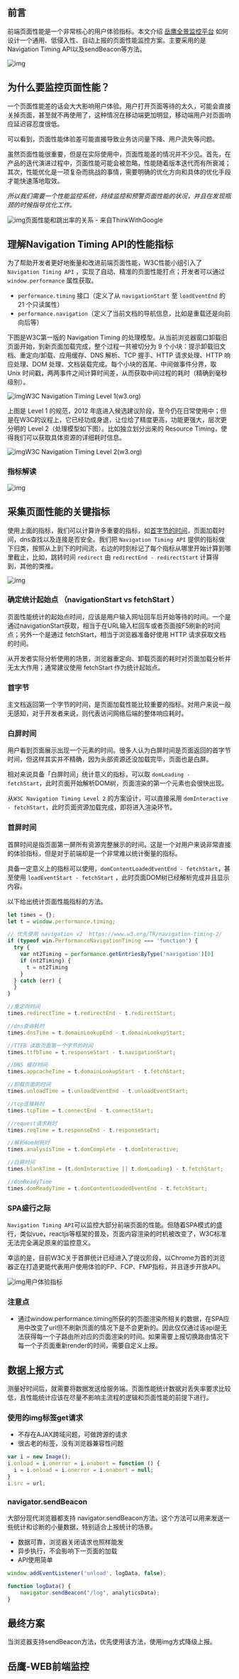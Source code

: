 ## 前言



前端页面性能是一个非常核心的用户体验指标。本文介绍 [岳鹰全景监控平台](https://link.zhihu.com/?target=https%3A//yueying.effirst.com/) 如何设计一个通用、低侵入性、自动上报的页面性能监控方案。主要采用的是Navigation Timing API以及sendBeacon等方法。

![img](https://raw.githubusercontent.com/jiangbo0216/wiki/pic-bed/v2-670dad53f7a482591988259f0bcf6d68_720w.jpg)

## 为什么要监控页面性能？


一个页面性能差的话会大大影响用户体验。用户打开页面等待的太久，可能会直接关掉页面，甚至就不再使用了，这种情况在移动端更加明显，移动端用户对页面响应延迟容忍度很低。

可以看到，页面性能体验差可能直接导致业务访问量下降、用户流失等问题。

虽然页面性能很重要，但是在实际使用中，页面性能差的情况并不少见。首先，在产品的迭代演进过程中，页面性能可能会被忽略，性能随着版本迭代而有所衰减；其次，性能优化是一项复杂而挑战的事情，需要明确的优化方向和具体的优化手段才能快速落地取效。

*所以我们需要一个性能监控系统，持续监控和预警页面性能的状况，并且在发现瓶颈的时候指导优化工作。*



![img](https://raw.githubusercontent.com/jiangbo0216/wiki/pic-bed/v2-4b6372645d43bc2147239aa48d7266cf_720w.jpg)页面性能和跳出率的关系 - 来自ThinkWithGoogle



## 理解Navigation Timing API的性能指标



为了帮助开发者更好地衡量和改进前端页面性能，W3C性能小组引入了 `Navigation Timing API` ，实现了自动、精准的页面性能打点；开发者可以通过 `window.performance` 属性获取。

- `performance.timing` 接口（定义了从 `navigationStart` 至 `loadEventEnd` 的 21 个只读属性）
- `performance.navigation`（定义了当前文档的导航信息，比如是重载还是向前向后等）

下图是W3C第一版的 Navigation Timing 的处理模型。从当前浏览器窗口卸载旧页面开始，到新页面加载完成，整个过程一共被切分为 9 个小块：提示卸载旧文档、重定向/卸载、应用缓存、DNS 解析、TCP 握手、HTTP 请求处理、HTTP 响应处理、DOM 处理、文档装载完成。每个小块的首尾、中间做事件分界，取 Unix 时间戳，两两事件之间计算时间差，从而获取中间过程的耗时（精确到毫秒级别）。



![img](https://raw.githubusercontent.com/jiangbo0216/wiki/pic-bed/v2-9f63018694b9b4471e28295ddb675a91_720w.jpg)W3C Navigation Timing Level 1(w3.org)



上图是 Level 1 的规范，2012 年底进入候选建议阶段，至今仍在日常使用中；但是在W3C的议程上，它已经功成身退，让位给了精度更高，功能更强大，层次更分明的 Level 2（处理模型如下图）。比如独立划分出来的 Resource Timing，使得我们可以获取具体资源的详细耗时信息。



![img](https://raw.githubusercontent.com/jiangbo0216/wiki/pic-bed/v2-dc4740614499ad2493efce8d5e827eb1_720w.jpg)W3C Navigation Timing Level 2(w3.org)

### 指标解读



![img](https://raw.githubusercontent.com/jiangbo0216/wiki/pic-bed/v2-e4e26420d6b681b2b15b9edf9db9d4d0_720w.jpg)

## 采集页面性能的关键指标



使用上面的指标，我们可以计算许多重要的指标，如[首字节的时间](https://link.zhihu.com/?target=https%3A//s0developer0mozilla0org.icopy.site/en-US/docs/Glossary/time_to_first_byte)，页面加载时间，dns查找以及连接是否安全。我们把 `Navigation Timing API` 提供的指标做下归类，按照从上到下的时间流，右边的时刻标记了每个指标从哪里开始计算到哪里截止，比如，跳转时间 `redirect` 由 `redirectEnd - redirectStart` 计算得到，其他的类推。



![img](https://raw.githubusercontent.com/jiangbo0216/wiki/pic-bed/v2-d80be1162b4d17d7c6ff265c26e30c3f_720w.jpg)

### 确定统计起始点 （navigationStart vs fetchStart ）

页面性能统计的起始点时间，应该是用户输入网址回车后开始等待的时间。一个是通过navigationStart获取，相当于在URL输入栏回车或者页面按F5刷新的时间点；另外一个是通过 fetchStart，相当于浏览器准备好使用 HTTP 请求获取文档的时间。

从开发者实际分析使用的场景，浏览器重定向、卸载页面的耗时对页面加载分析并无太大作用；通常建议使用 fetchStart 作为统计起始点。

### 首字节

主文档返回第一个字节的时间，是页面加载性能比较重要的指标。对用户来说一般无感知，对于开发者来说，则代表访问网络后端的整体响应耗时。

### 白屏时间

用户看到页面展示出现一个元素的时间。很多人认为白屏时间是页面返回的首字节时间，但这样其实并不精确，因为头部资源还没加载完毕，页面也是白屏。

相对来说具备「白屏时间」统计意义的指标，可以取 `domLoading - fetchStart`，此时页面开始解析DOM树，页面渲染的第一个元素也会很快出现。

从`W3C Navigation Timing Level 2` 的方案设计，可以直接采用 `domInteractive - fetchStart`，此时页面资源加载完成，即将进入渲染环节。

### 首屏时间

首屏时间是指页面第一屏所有资源完整展示的时间。这是一个对用户来说非常直接的体验指标，但是对于前端却是一个非常难以统计衡量的指标。

具备一定意义上的指标可以使用，`domContentLoadedEventEnd - fetchStart`，甚至使用 `loadEventStart - fetchStart` ，此时页面DOM树已经解析完成并且显示内容。

以下给出统计页面性能指标的方法。

```js
let times = {};
let t = window.performance.timing;

// 优先使用 navigation v2  https://www.w3.org/TR/navigation-timing-2/
if (typeof win.PerformanceNavigationTiming === 'function') {
  try {
    var nt2Timing = performance.getEntriesByType('navigation')[0]
    if (nt2Timing) {
      t = nt2Timing
    }
  } catch (err) {
  }
}

//重定向时间
times.redirectTime = t.redirectEnd - t.redirectStart;

//dns查询耗时
times.dnsTime = t.domainLookupEnd - t.domainLookupStart;

//TTFB 读取页面第一个字节的时间
times.ttfbTime = t.responseStart - t.navigationStart;

//DNS 缓存时间
times.appcacheTime = t.domainLookupStart - t.fetchStart;

//卸载页面的时间
times.unloadTime = t.unloadEventEnd - t.unloadEventStart;

//tcp连接耗时
times.tcpTime = t.connectEnd - t.connectStart;

//request请求耗时
times.reqTime = t.responseEnd - t.responseStart;

//解析dom树耗时
times.analysisTime = t.domComplete - t.domInteractive;

//白屏时间 
times.blankTime = (t.domInteractive || t.domLoading) - t.fetchStart;

//domReadyTime
times.domReadyTime = t.domContentLoadedEventEnd - t.fetchStart;
```

### SPA盛行之际

`Navigation Timing API`可以监控大部分前端页面的性能。但随着SPA模式的盛行，类似vue，reactjs等框架的普及，页面内容渲染的时机被改变了，W3C标准无法完全满足原来的监控意义。

幸运的是，目前W3C关于首屏统计已经进入了提议阶段，以Chrome为首的浏览器正在打造更能代表用户使用体验的FP、FCP、FMP指标，并且逐步开放API。

![img](https://raw.githubusercontent.com/jiangbo0216/wiki/pic-bed/v2-7bbd2f7c671e5c9e292272040cb3a14d_720w.jpg)用户体验指标

### 注意点

- 通过window.performance.timing所获的的页面渲染所相关的数据，在SPA应用中改变了url但不刷新页面的情况下是不会更新的。因此仅仅通过该api是无法获得每一个子路由所对应的页面渲染的时间。如果需要上报切换路由情况下每一个子页面重新render的时间，需要自定义上报。



## 数据上报方式



测量好时间后，就需要将数据发送给服务端。页面性能统计数据对丢失率要求比较低，且性能统计应该在尽量不影响主流程的逻辑和页面性能的前提下进行。

### 使用的img标签get请求

- 不存在AJAX跨域问题，可做跨源的请求
- 很古老的标签，没有浏览器兼容性问题

```js
var i = new Image();
i.onload = i.onerror = i.onabort = function () {
  i = i.onload = i.onerror = i.onabort = null;
}
i.src = url;
```

### navigator.sendBeacon

大部分现代浏览器都支持 navigator.sendBeacon方法。这个方法可以用来发送一些统计和诊断的小量数据，特别适合上报统计的场景。

- 数据可靠，浏览器关闭请求也照样能发
- 异步执行，不会影响下一页面的加载
- API使用简单

```js
window.addEventListener('unload', logData, false);

function logData() {
    navigator.sendBeacon("/log", analyticsData);
}
```



## 最终方案

当浏览器支持sendBeacon方法，优先使用该方法，使用img方式降级上报。

## 岳鹰-WEB前端监控